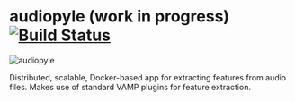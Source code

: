 # audiopyle (work in progress) [![Build Status](https://travis-ci.com/emkor/audiopyle.svg?token=VJAwHN6qVcMdKUug57c9&branch=master)](https://travis-ci.com/emkor/audiopyle)

![audiopyle](http://i.imgur.com/NDGeQg5.png)

Distributed, scalable, Docker-based app for extracting features from audio files. Makes use of standard VAMP plugins for feature extraction.